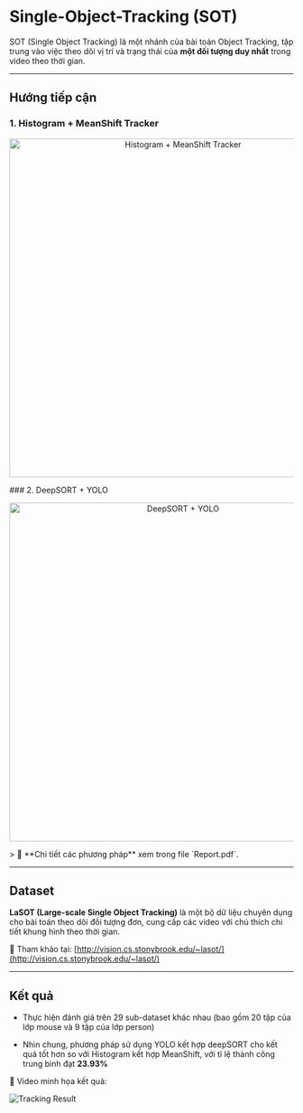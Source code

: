 # Single-Object-Tracking (SOT)

SOT (Single Object Tracking) là một nhánh của bài toán Object Tracking, tập trung vào việc theo dõi vị trí và trạng thái của **một đối tượng duy nhất** trong video theo thời gian.

---

## Hướng tiếp cận

### 1. Histogram + MeanShift Tracker
<p align="center">
<img src="https://i.imgur.com/9sPueeC.png" alt="Histogram + MeanShift Tracker" width="600"/>
</p>
### 2. DeepSORT + YOLO
<p align="center">
<img src="https://i.imgur.com/Vh6ObWm.png" alt="DeepSORT + YOLO" width="600"/>
</p>
> 📄 **Chi tiết các phương pháp** xem trong file `Report.pdf`.

---

## Dataset

**LaSOT (Large-scale Single Object Tracking)** là một bộ dữ liệu chuyên dụng cho bài toán theo dõi đối tượng đơn, cung cấp các video với chú thích chi tiết khung hình theo thời gian.

🔗 Tham khảo tại: [http://vision.cs.stonybrook.edu/~lasot/](http://vision.cs.stonybrook.edu/~lasot/)

---

## Kết quả

- Thực hiện đánh giá trên 29 sub-dataset khác nhau (bao gồm 20 tập của lớp mouse và 9 tập của lớp person)

- Nhìn chung, phương pháp sử dụng YOLO kết hợp deepSORT cho kết quả tốt hơn so với Histogram kết hợp MeanShift, với tỉ lệ thành công trung bình đạt **23.93%** 

🎥 Video minh họa kết quả:

![Tracking Result](tracking_result.gif)
